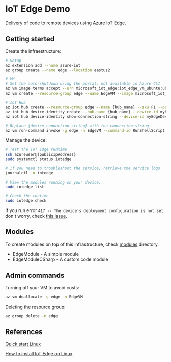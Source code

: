 # IoT Edge Demo

Delivery of code to remote devices using Azure IoT Edge.

## Getting started

Create the infraestructure:

```sh
# Setup
az extension add --name azure-iot
az group create --name edge --location eastus2

# VM
# Set the auto-shutdown using the portal, not available in Azure CLI
az vm image terms accept --urn microsoft_iot_edge:iot_edge_vm_ubuntu:ubuntu_1604_edgeruntimeonly:latest
az vm create --resource-group edge --name EdgeVM --image microsoft_iot_edge:iot_edge_vm_ubuntu:ubuntu_1604_edgeruntimeonly:latest --admin-username azureuser --generate-ssh-keys

# IoT Hub
az iot hub create --resource-group edge --name {hub_name} --sku F1 --partition-count 2
az iot hub device-identity create --hub-name {hub_name} --device-id myEdgeDevice --edge-enabled
az iot hub device-identity show-connection-string --device-id myEdgeDevice --hub-name {hub_name}

# Replace {device_connection_string} with the connection string
az vm run-command invoke -g edge -n EdgeVM --command-id RunShellScript --script "/etc/iotedge/configedge.sh '{device_connection_string}'"
```

Manage the device:

```sh
# Test the IoT Edge runtime
ssh azureuser@{publicIpAddress}
sudo systemctl status iotedge

# If you need to troubleshoot the service, retrieve the service logs.
journalctl -u iotedge

# View the modules running on your device.
sudo iotedge list

# Check the runtime
sudo iotedge check
```

If you run error `417 -- The device's deployment configuration is not set` don't worry, check [this issue](https://github.com/MicrosoftDocs/azure-docs/issues/50665).

## Modules

To create modules on top of this infrastructure, check [modules](modules) directory.

- EdgeModule - A simple module
- EdgeModuleCSharp - A custom code module


## Admin commands

Turning off your VM to avoid costs:

```sh
az vm deallocate -g edge -n EdgeVM
```

Deleting the resource group:

```sh
az group delete -n edge
```

## References

[Quick start Linux](https://docs.microsoft.com/en-us/azure/iot-edge/quickstart-linux)

[How to install IoT Edge on Linux](https://docs.microsoft.com/en-us/azure/iot-edge/how-to-install-iot-edge-linux)
